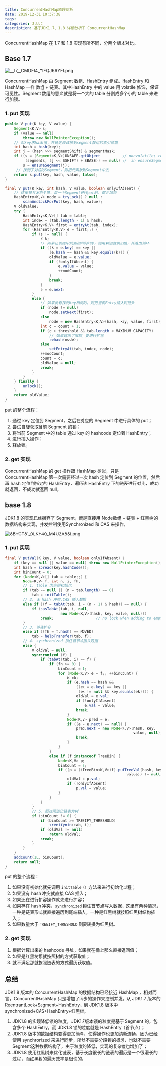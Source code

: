 ```yaml
---
title: ConcurrentHashMap原理剖析
date: 2019-12-31 10:37:38
tags:
categories: J.U.C
description: 基于JDK1.7、1.8 详细分析了 ConcurrentHashMap
---
```


ConcurrentHashMap 在 1.7 和 1.8 实现有所不同，分两个版本对比。

## Base 1.7

![__I7__CMDFI4_YIFQJ66YFI.png](https://i.loli.net/2019/12/31/WniKElrMJU2a9fX.png)

ConcurrentHashMap 由 Segment 数组、HashEntry 组成。HashEntry 和 HashMap 一样 数组 + 链表。其中HashEntry 中的 value  用 volatile 修饰，保证可见性。Segment 数组的意义就是将一个大的 table 分割成多个小的 table 来进行加锁。

### 1. put 实现

```java
public V put(K key, V value) {
    Segment<K,V> s;
    if (value == null)
        throw new NullPointerException();
    // 对key求hash值，并确定应该放到segment数组的索引位置
    int hash = hash(key);
    int j = (hash >>> segmentShift) & segmentMask;
    if ((s = (Segment<K,V>)UNSAFE.getObject          // nonvolatile; recheck
         (segments, (j << SSHIFT) + SBASE)) == null) //  in ensureSegment
        s = ensureSegment(j);
     // 找到了对应的Segment，则把元素放到Segment中去
    return s.put(key, hash, value, false);
}
```

```java
final V put(K key, int hash, V value, boolean onlyIfAbsent) {
    // 这里是并发的关键，每一个Segment进行put时，都会加锁
    HashEntry<K,V> node = tryLock() ? null :
        scanAndLockForPut(key, hash, value);
    V oldValue;
    try {
        HashEntry<K,V>[] tab = table;
        int index = (tab.length - 1) & hash;
        HashEntry<K,V> first = entryAt(tab, index);
        for (HashEntry<K,V> e = first;;) {
            if (e != null) {
                K k;
                // 如果在该链中找到相同的key，则用新值替换旧值，并退出循环
                if ((k = e.key) == key ||
                    (e.hash == hash && key.equals(k))) {
                    oldValue = e.value;
                    if (!onlyIfAbsent) {
                        e.value = value;
                        ++modCount;
                    }
                    break;
                }
                e = e.next;
            }
            else {
                // 如果没有找到key相同的，则把当前Entry插入到链头
                if (node != null)
                    node.setNext(first);
                else
                    node = new HashEntry<K,V>(hash, key, value, first);
                int c = count + 1;
                if (c > threshold && tab.length < MAXIMUM_CAPACITY)
                    // 如果超出了限制，要进行扩容
                    rehash(node);
                else
                    setEntryAt(tab, index, node);
                ++modCount;
                count = c;
                oldValue = null;
                break;
            }
        }
    } finally {
        unlock();
    }
    return oldValue;
}
```

put 的整个流程：

1. 通过 key 定位到 Segment，之后在对应的 Segment 中进行具体的 put；
2. 尝试自旋获取当前 Segment 的锁；
3. 将当前 Segment 中的 table 通过 key 的 hashcode 定位到 HashEntry；
4. 进行插入操作；
5. 释放锁。

### 2. get 实现

ConcurrentHashMap 的 get 操作跟 HashMap 类似，只是 ConcurrentHashMap 第一次需要经过一次 hash 定位到 Segment 的位置，然后再 hash 定位到指定的 HashEntry，遍历该 HashEntry 下的链表进行对比，成功就返回，不成功就返回 null。

## base 1.8

JDK1.8 的实现已经摒弃了 Segment，而是直接用 Node数组 + 链表 + 红黑树的数据结构来实现，并发控制使用Synchronized 和 CAS 来操作。

![8BYCT8`_0LKH40_M4U2A8SI.png](https://i.loli.net/2019/12/31/RcULndPfHXh95QJ.png)

### 1. put 实现

```java
final V putVal(K key, V value, boolean onlyIfAbsent) {
    if (key == null || value == null) throw new NullPointerException();
    int hash = spread(key.hashCode());
    int binCount = 0;
    for (Node<K,V>[] tab = table;;) {
        Node<K,V> f; int n, i, fh;
        // 1. table 为空则初始化
        if (tab == null || (n = tab.length) == 0)
            tab = initTable();
        // 2. 无 hash 冲突,CAS 插入数据
        else if ((f = tabAt(tab, i = (n - 1) & hash)) == null) {
            if (casTabAt(tab, i, null,
                         new Node<K,V>(hash, key, value, null)))
                break;                   // no lock when adding to empty bin
        }
        // 3. 等待扩容
        else if ((fh = f.hash) == MOVED)
            tab = helpTransfer(tab, f);
        // 4. synchronized 锁住首节点插入数据
        else {
            V oldVal = null;
            synchronized (f) {
                if (tabAt(tab, i) == f) {
                    if (fh >= 0) {
                        binCount = 1;
                        for (Node<K,V> e = f;; ++binCount) {
                            K ek;
                            if (e.hash == hash &&
                                ((ek = e.key) == key ||
                                 (ek != null && key.equals(ek)))) {
                                oldVal = e.val;
                                if (!onlyIfAbsent)
                                    e.val = value;
                                break;
                            }
                            Node<K,V> pred = e;
                            if ((e = e.next) == null) {
                                pred.next = new Node<K,V>(hash, key,
                                                          value, null);
                                break;
                            }
                        }
                    }
                    else if (f instanceof TreeBin) {
                        Node<K,V> p;
                        binCount = 2;
                        if ((p = ((TreeBin<K,V>)f).putTreeVal(hash, key,
                                                       value)) != null) {
                            oldVal = p.val;
                            if (!onlyIfAbsent)
                                p.val = value;
                        }
                    }
                }
            }
            // 5. 超过阈值化链表为树
            if (binCount != 0) {
                if (binCount >= TREEIFY_THRESHOLD)
                    treeifyBin(tab, i);
                if (oldVal != null)
                    return oldVal;
                break;
            }
        }
    }
    addCount(1L, binCount);
    return null;
}
```

put 的整个流程：

1. 如果没有初始化就先调用 `initTable（）`方法来进行初始化过程；
2. 如果没有 hash 冲突就直接 CAS 插入；
3. 如果还在进行扩容操作就先进行扩容；
4. 如果存在 hash 冲突，`synchronized` 锁住首节点写入数据，这里有两种情况，一种是链表形式就直接遍历到尾端插入，一种是红黑树就按照红黑树结构插入；
5. 如果数量大于 `TREEIFY_THRESHOLD` 则要转换为红黑树。

### 2. get 实现

1. 根据计算出来的 hashcode 寻址，如果就在桶上那么直接返回值；
2. 如果是红黑树那就按照树的方式获取值；
3. 就不满足那就按照链表的方式遍历获取值。

## 总结

JDK1.8 版本的 ConcurrentHashMap 的数据结构已经接近 HashMap ，相对而言，ConcurrentHashMap 只是增加了同步的操作来控制并发，从 JDK1.7 版本的 ReentrantLock+Segment+HashEntry，到 JDK1.8 版本中synchronized+CAS+HashEntry+红黑树。

1. JDK1.8 的实现降低锁的粒度，JDK1.7版本锁的粒度是基于 Segment 的，包含多个 HashEntry，而 JDK1.8 锁的粒度就是 HashEntry（首节点）；
2. JDK1.8 版本的数据结构变得更加简单，使得操作也更加清晰流畅，因为已经使用 synchronized 来进行同步，所以不需要分段锁的概念，也就不需要Segment这种数据结构了，由于粒度的降低，实现的复杂度也增加了；
3. JDK1.8 使用红黑树来优化链表，基于长度很长的链表的遍历是一个很漫长的过程，而红黑树的遍历效率是很快的。